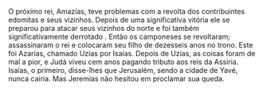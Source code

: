 ﻿O próximo rei, Amazías, teve problemas com a revolta dos contribuintes edomitas e seus vizinhos. Depois de uma significativa vitória ele se preparou para atacar seus vizinhos do norte e foi também significativamente derrotado . Então os camponeses se revoltaram; assassinaram o rei e colocaram seu filho de dezesseis anos no trono. Este foi Azarías, chamado Uzías por Isaías. Depois de Uzias, as coisas foram de mal a pior, e Judá viveu cem anos pagando tributo aos reis da Assíria. Isaías, o primeiro, disse-lhes que Jerusalém, sendo a cidade de Yavé, nunca cairia. Mas Jeremias não hesitou em proclamar sua queda.